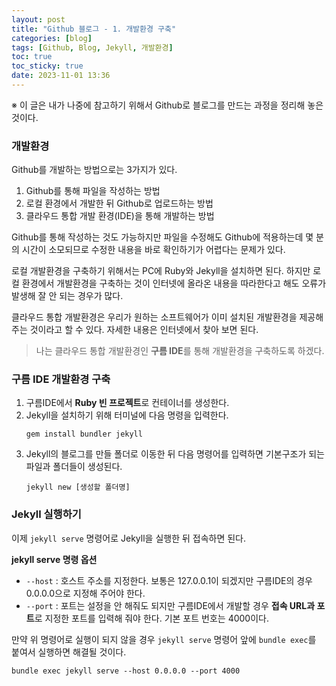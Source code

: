 ```yaml
---
layout: post
title: "Github 블로그 - 1. 개발환경 구축"
categories: [blog]
tags: [Github, Blog, Jekyll, 개발환경]
toc: true
toc_sticky: true
date: 2023-11-01 13:36
---
```


※ 이 글은 내가 나중에 참고하기 위해서 Github로 블로그를 만드는 과정을 정리해 놓은 것이다.

### 개발환경

Github를 개발하는 방법으로는 3가지가 있다.

1. Github를 통해 파일을 작성하는 방법
2. 로컬 환경에서 개발한 뒤 Github로 업로드하는 방법
3. 클라우드 통합 개발 환경(IDE)을 통해 개발하는 방법

Github를 통해 작성하는 것도 가능하지만 파일을 수정해도 Github에 적용하는데 몇 분의 시간이 소모되므로 수정한 내용을 바로 확인하기가 어렵다는 문제가 있다.

로컬 개발환경을 구축하기 위해서는 PC에 Ruby와 Jekyll을 설치하면 된다. 하지만 로컬 환경에서 개발환경을 구축하는 것이 인터넷에 올라온 내용을 따라한다고 해도 오류가 발생해 잘 안 되는 경우가 많다.

클라우드 통합 개발환경은 우리가 원하는 소프트웨어가 이미 설치된 개발환경을 제공해주는 것이라고 할 수 있다. 자세한 내용은 인터넷에서 찾아 보면 된다.

> 나는 클라우드 통합 개발환경인 **구름 IDE**를 통해 개발환경을 구축하도록 하겠다.

### 구름 IDE 개발환경 구축

1. 구름IDE에서 **Ruby 빈 프로젝트**로 컨테이너를 생성한다.
2. Jekyll을 설치하기 위해 터미널에 다음 명령을 입력한다.
	```vim
	gem install bundler jekyll
	```
3. Jekyll의 블로그를 만들 폴더로 이동한 뒤 다음 명령어를 입력하면 기본구조가 되는 파일과 폴더들이 생성된다.
	```vim
	jekyll new [생성할 폴더명]
	```

### Jekyll 실행하기

이제 `jekyll serve` 명령어로 Jekyll을 실행한 뒤 접속하면 된다.

**jekyll serve 명령 옵션**

* `--host` : 호스트 주소를 지정한다. 보통은 127.0.0.1이 되겠지만 구름IDE의 경우 0.0.0.0으로 지정해 주어야 한다.
* `--port` : 포트는 설정을 안 해줘도 되지만 구름IDE에서 개발할 경우 **접속 URL과 포트**로 지정한 포트를 입력해 줘야 한다. 기본 포트 번호는 4000이다.

만약 위 명령어로 실행이 되지 않을 경우 `jekyll serve` 명령어 앞에 `bundle exec`를 붙여서 실행하면 해결될 것이다.

```vim
bundle exec jekyll serve --host 0.0.0.0 --port 4000
```
